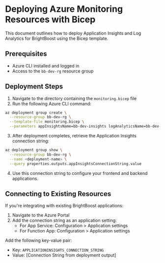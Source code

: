 # Deploying Azure Monitoring Resources with Bicep

This document outlines how to deploy Application Insights and Log Analytics for BrightBoost using the Bicep template.

## Prerequisites

- Azure CLI installed and logged in
- Access to the `bb-dev-rg` resource group

## Deployment Steps

1. Navigate to the directory containing the `monitoring.bicep` file
2. Run the following Azure CLI command:

```bash
az deployment group create \
  --resource-group bb-dev-rg \
  --template-file monitoring.bicep \
  --parameters appInsightsName=bb-dev-insights logAnalyticsName=bb-dev-logs
```

3. After deployment completes, retrieve the Application Insights connection string:

```bash
az deployment group show \
  --resource-group bb-dev-rg \
  --name <deployment-name> \
  --query properties.outputs.appInsightsConnectionString.value
```

4. Use this connection string to configure your frontend and backend applications.

## Connecting to Existing Resources

If you're integrating with existing BrightBoost applications:

1. Navigate to the Azure Portal
2. Add the connection string as an application setting:
   - For App Service: Configuration > Application settings
   - For Function App: Configuration > Application settings

Add the following key-value pair:

- Key: `APPLICATIONINSIGHTS_CONNECTION_STRING`
- Value: [Connection String from deployment output]
